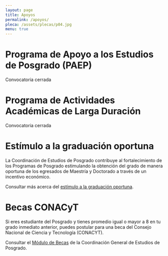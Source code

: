 ```yaml
---
layout: page
title: Apoyos
permalink: /apoyos/
pleca: /assets/plecas/p04.jpg
menu: true
---
```


# Programa de Apoyo a los Estudios de Posgrado (PAEP)

Convocatoria cerrada

# Programa de Actividades Académicas de Larga Duración

Convocatoria cerrada

# Estímulo a la graduación oportuna

La Coordinación de Estudios de Posgrado contribuye al fortalecimiento
de los Programas de Posgrado estimulando la obtención del grado de
manera oportuna de los egresados de Maestría y Doctorado a través de
un incentivo económico.

Consultar más acerca del [estímulo a la graduación oportuna](https://www.posgrado.unam.mx/alumnos/apoyo_alumnos/estimulo_GO.php).


# Becas CONACyT

Si eres estudiante del Posgrado y tienes promedio igual o mayor a 8 en tu grado inmediato anterior, puedes postular para una beca del Consejo Nacional de Ciencia y Tecnología (CONACYT).

Consultar el [Módulo de Becas](https://www.posgrado.unam.mx/alumnos/becas/becas_conacyt.php) de la Coordinación
General de Estudios de Posgrado.
